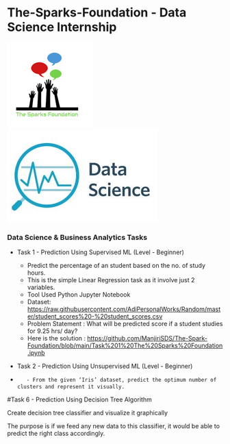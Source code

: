 # The-Sparks-Foundation - Data Science Internship 
![alt text](https://github.com/ManjiriSDS/The-Spark-Foundation/blob/main/1519895156650.png) 
![alt text](https://github.com/ManjiriSDS/The-Spark-Foundation/blob/main/cover_updated.jpg)


### Data Science & Business Analytics Tasks


* Task 1 - Prediction Using Supervised ML (Level - Beginner)
  - Predict the percentage of an student based on the no. of study hours.
  - This is the simple Linear Regression task as it involve just 2 variables.
  - Tool  Used Python Jupyter Notebook
  - Dataset: 
    https://raw.githubusercontent.com/AdiPersonalWorks/Random/master/student_scores%20-%20student_scores.csv
  - Problem Statement : What will be predicted score if a student studies for 9.25 hrs/ day?
  - Here is the solution : https://github.com/ManjiriSDS/The-Spark-Foundation/blob/main/Task%201%20The%20Sparks%20Foundation.ipynb
  


* Task 2 - Prediction Using Unsupervised ML (Level - Beginner)
*        - From the given ‘Iris’ dataset, predict the optimum number of clusters and represent it visually.


#Task 6 - Prediction Using Decision Tree Algorithm

Create decision tree classifier and visualize it graphically

The purpose is if we feed any new data to this classifier, it would be able to
predict the right class accordingly.
